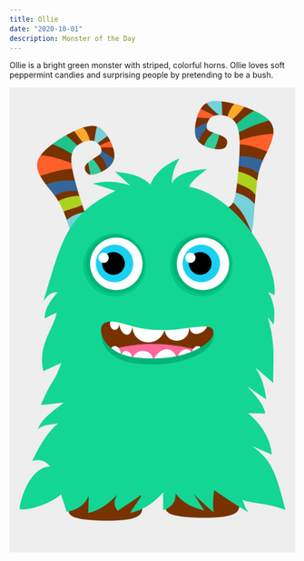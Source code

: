 ```yaml
---
title: Ollie
date: "2020-10-01"
description: Monster of the Day
---
```


Ollie is a bright green monster with striped, colorful horns. Ollie loves soft
peppermint candies and surprising people by pretending to be a bush.

![Bright green monster with striped, colorful horns](./monster.png)

